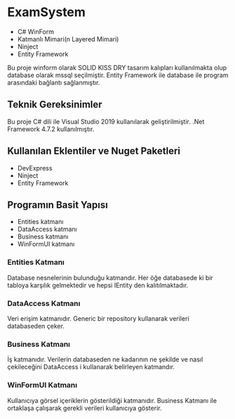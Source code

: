 # **ExamSystem**
- C# WinForm
- Katmanlı Mimari(n Layered Mimari)
- Ninject
- Entity Framework

Bu proje winform olarak SOLID KISS DRY tasarım kalıpları kullanılmakta olup database olarak mssql seçilmiştir. Entity Framework ile database ile program arasındaki bağlantı sağlanmıştır.

## Teknik Gereksinimler
Bu proje C# dili ile Visual Studio 2019 kullanılarak geliştirilmiştir. .Net Framework 4.7.2 kullanılmıştır.

## Kullanılan Eklentiler ve Nuget Paketleri
- DevExpress
- Ninject
- Entity Framework

## Programın Basit Yapısı

- Entities katmanı
- DataAccess katmanı
- Business katmanı
- WinFormUI katmanı

### Entities Katmanı
Database nesnelerinin bulunduğu katmandır. Her öğe databasede ki bir tabloya karşılık gelmektedir ve hepsi IEntity den kalıtılmaktadır.

### DataAccess Katmanı
Veri erişim katmanıdır. Generic bir repository kullanarak verileri databaseden çeker.

### Business Katmanı
İş katmanıdır. Verilerin databaseden ne kadarının ne şekilde ve nasıl çekileceğini DataAccess i kullanarak belirleyen katmandır.

### WinFormUI Katmanı
Kullanıcıya görsel içeriklerin gösterildiği katmanıdır. Business Katmanı ile ortaklaşa çalışarak gerekli verileri kullanıcıya gösterir.
